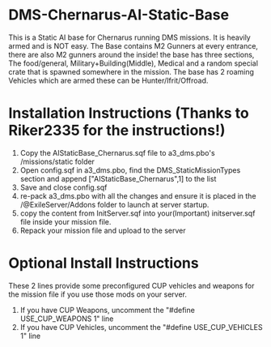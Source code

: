 # DMS-Chernarus-AI-Static-Base
This is a Static AI base for Chernarus running DMS missions. It is heavily armed and is NOT easy. The Base contains M2 Gunners at every entrance, there are also M2 gunners around the inside! the base has three sections, The food/general, Military+Building(Middle), Medical and a random special crate that is spawned somewhere in the mission. The base has 2 roaming Vehicles which are armed these can be Hunter/Ifrit/Offroad.

# Installation Instructions (Thanks to Riker2335 for the instructions!)
1. Copy the AIStaticBase_Chernarus.sqf file to a3_dms.pbo's /missions/static folder
2. Open config.sqf in a3_dms.pbo, find the DMS_StaticMissionTypes section and append ["AIStaticBase_Chernarus",1] to the list
3. Save and close config.sqf
4. re-pack a3_dms.pbo with all the changes and ensure it is placed in the /@ExileServer/Addons folder to launch at server startup.
5. copy the content from InitServer.sqf into your(Important) initserver.sqf file inside your mission file.
6. Repack your mission file and upload to the server

# Optional Install Instructions
These 2 lines provide some preconfigured CUP vehicles and weapons for the mission file if you use those mods on your server.
1. If you have CUP Weapons, uncomment the "#define USE_CUP_WEAPONS 1" line
2. If you have CUP Vehicles, uncomment the "#define USE_CUP_VEHICLES 1" line
